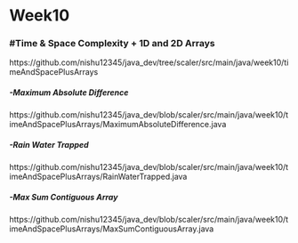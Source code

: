# Week10

<h3>#Time & Space Complexity + 1D and 2D Arrays</h3>
https://github.com/nishu12345/java_dev/tree/scaler/src/main/java/week10/timeAndSpacePlusArrays

<h5>-Maximum Absolute Difference</h5>
https://github.com/nishu12345/java_dev/blob/scaler/src/main/java/week10/timeAndSpacePlusArrays/MaximumAbsoluteDifference.java

<h5>-Rain Water Trapped</h5>
https://github.com/nishu12345/java_dev/blob/scaler/src/main/java/week10/timeAndSpacePlusArrays/RainWaterTrapped.java

<h5>-Max Sum Contiguous Array</h5>
https://github.com/nishu12345/java_dev/blob/scaler/src/main/java/week10/timeAndSpacePlusArrays/MaxSumContiguousArray.java

